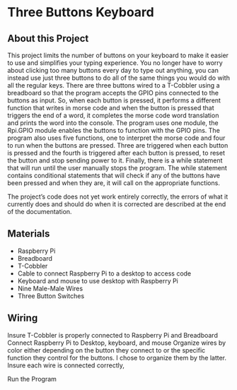 # Three Buttons Keyboard

## About this Project
This project limits the number of buttons on your keyboard to make it easier to use and simplifies your typing experience. You no longer have to worry about clicking too many buttons every day to type out anything, you can instead use just three buttons to do all of the same things you would do with all the regular keys.
There are three buttons wired to a T-Cobbler using a breadboard so that the program accepts the GPIO pins connected to the buttons as input. So, when each button is pressed, it performs a different function that writes in morse code and when the button is pressed that triggers the end of a word, it completes the morse code word translation and prints the word into the console. The program uses one module, the Rpi.GPIO module enables the buttons to function with the GPIO pins. The program also uses five functions, one to interpret the morse code and four to run when the buttons are pressed. Three are triggered when each button is pressed and the fourth is triggered after each button is pressed, to reset the button and stop sending power to it. Finally, there is a while statement that will run until the user manually stops the program. The while statement contains conditional statements that will check if any of the buttons have been pressed and when they are, it will call on the appropriate functions.


The project’s code does not yet work entirely correctly, the errors of what it currently does and should do when it is corrected are described at the end of the documentation. 

## Materials
- Raspberry Pi
- Breadboard
- T-Cobbler
- Cable to connect Raspberry Pi to a desktop to access code
- Keyboard and mouse to use desktop  with Raspberry Pi
- Nine Male-Male Wires
- Three Button Switches

## Wiring

Insure T-Cobbler is properly connected to Raspberry Pi and Breadboard
Connect Raspberry Pi to Desktop, keyboard, and mouse
Organize wires by color either depending on the button they connect to or the specific function they control for the buttons. I chose to organize them by the latter. 
Insure each wire is connected correctly, 

Run the Program
